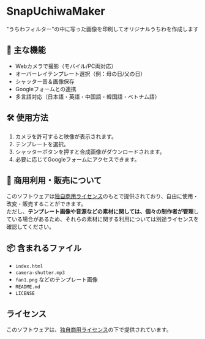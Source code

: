 # SnapUchiwaMaker
"うちわフィルター"の中に写った画像を印刷してオリジナルうちわを作成します
## 🎨 主な機能

- Webカメラで撮影（モバイル/PC両対応）
- オーバーレイテンプレート選択（例：母の日/父の日）
- シャッター音＆画像保存
- Googleフォームとの連携
- 多言語対応（日本語・英語・中国語・韓国語・ベトナム語）

## 🛠️ 使用方法

1. カメラを許可すると映像が表示されます。
2. テンプレートを選択。
3. シャッターボタンを押すと合成画像がダウンロードされます。
4. 必要に応じてGoogleフォームにアクセスできます。

## 💼 商用利用・販売について

このソフトウェアは[独自商用ライセンス](LICENSE)のもとで提供されており、自由に使用・改変・販売することができます。  
ただし、**テンプレート画像や音源などの素材に関しては、個々の制作者が管理**している場合があるため、それらの素材に関する利用については別途ライセンスを確認してください。

## 📦 含まれるファイル

- `index.html`
- `camera-shutter.mp3`
- `fan1.png` などのテンプレート画像
- `README.md`
- `LICENSE`

## ライセンス
このソフトウェアは、[独自商用ライセンス](LICENSE)の下で提供されています。
